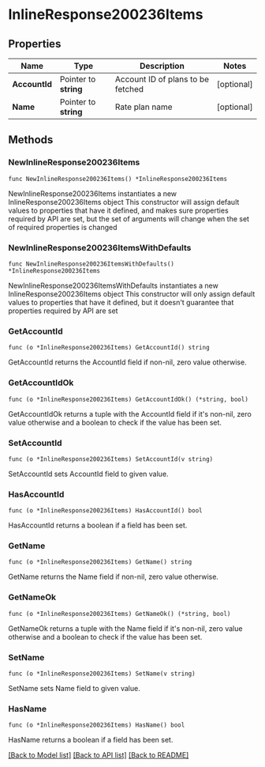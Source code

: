 # InlineResponse200236Items

## Properties

Name | Type | Description | Notes
------------ | ------------- | ------------- | -------------
**AccountId** | Pointer to **string** | Account ID of plans to be fetched | [optional] 
**Name** | Pointer to **string** | Rate plan name | [optional] 

## Methods

### NewInlineResponse200236Items

`func NewInlineResponse200236Items() *InlineResponse200236Items`

NewInlineResponse200236Items instantiates a new InlineResponse200236Items object
This constructor will assign default values to properties that have it defined,
and makes sure properties required by API are set, but the set of arguments
will change when the set of required properties is changed

### NewInlineResponse200236ItemsWithDefaults

`func NewInlineResponse200236ItemsWithDefaults() *InlineResponse200236Items`

NewInlineResponse200236ItemsWithDefaults instantiates a new InlineResponse200236Items object
This constructor will only assign default values to properties that have it defined,
but it doesn't guarantee that properties required by API are set

### GetAccountId

`func (o *InlineResponse200236Items) GetAccountId() string`

GetAccountId returns the AccountId field if non-nil, zero value otherwise.

### GetAccountIdOk

`func (o *InlineResponse200236Items) GetAccountIdOk() (*string, bool)`

GetAccountIdOk returns a tuple with the AccountId field if it's non-nil, zero value otherwise
and a boolean to check if the value has been set.

### SetAccountId

`func (o *InlineResponse200236Items) SetAccountId(v string)`

SetAccountId sets AccountId field to given value.

### HasAccountId

`func (o *InlineResponse200236Items) HasAccountId() bool`

HasAccountId returns a boolean if a field has been set.

### GetName

`func (o *InlineResponse200236Items) GetName() string`

GetName returns the Name field if non-nil, zero value otherwise.

### GetNameOk

`func (o *InlineResponse200236Items) GetNameOk() (*string, bool)`

GetNameOk returns a tuple with the Name field if it's non-nil, zero value otherwise
and a boolean to check if the value has been set.

### SetName

`func (o *InlineResponse200236Items) SetName(v string)`

SetName sets Name field to given value.

### HasName

`func (o *InlineResponse200236Items) HasName() bool`

HasName returns a boolean if a field has been set.


[[Back to Model list]](../README.md#documentation-for-models) [[Back to API list]](../README.md#documentation-for-api-endpoints) [[Back to README]](../README.md)


